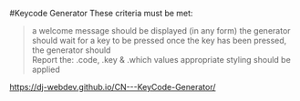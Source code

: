 #Keycode Generator
These criteria must be met: 
> a welcome message should be displayed (in any form) 
> the generator should wait for a key to be pressed 
> once the key has been pressed, the generator should  
   Report the: .code, .key & .which values 
> appropriate styling should be applied

https://dj-webdev.github.io/CN---KeyCode-Generator/
